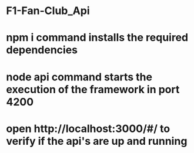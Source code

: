 # F1-Fan-Club_Api
# npm i command installs the required dependencies 
# node api command starts the execution of the framework in port 4200
# open http://localhost:3000/#/ to verify if the api's are up and running
